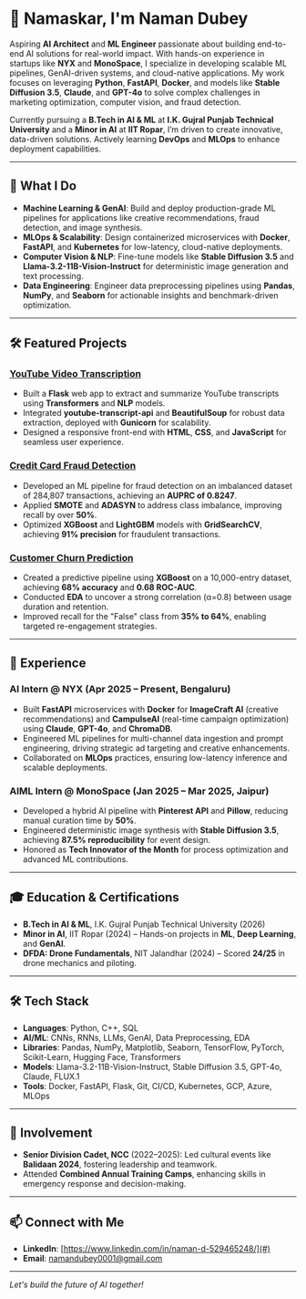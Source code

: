 # 👋 Namaskar, I'm Naman Dubey

Aspiring **AI Architect** and **ML Engineer** passionate about building end-to-end AI solutions for real-world impact. With hands-on experience in startups like **NYX** and **MonoSpace**, I specialize in developing scalable ML pipelines, GenAI-driven systems, and cloud-native applications. My work focuses on leveraging **Python**, **FastAPI**, **Docker**, and models like **Stable Diffusion 3.5**, **Claude**, and **GPT-4o** to solve complex challenges in marketing optimization, computer vision, and fraud detection.

Currently pursuing a **B.Tech in AI & ML** at **I.K. Gujral Punjab Technical University** and a **Minor in AI** at **IIT Ropar**, I’m driven to create innovative, data-driven solutions. Actively learning **DevOps** and **MLOps** to enhance deployment capabilities.

---

## 🚀 What I Do
- **Machine Learning & GenAI**: Build and deploy production-grade ML pipelines for applications like creative recommendations, fraud detection, and image synthesis.
- **MLOps & Scalability**: Design containerized microservices with **Docker**, **FastAPI**, and **Kubernetes** for low-latency, cloud-native deployments.
- **Computer Vision & NLP**: Fine-tune models like **Stable Diffusion 3.5** and **Llama-3.2-11B-Vision-Instruct** for deterministic image generation and text processing.
- **Data Engineering**: Engineer data preprocessing pipelines using **Pandas**, **NumPy**, and **Seaborn** for actionable insights and benchmark-driven optimization.

---

## 🛠️ Featured Projects

### [YouTube Video Transcription](https://github.com/yaaayaaavar/youtube-video-transcription)
- Built a **Flask** web app to extract and summarize YouTube transcripts using **Transformers** and **NLP** models.
- Integrated **youtube-transcript-api** and **BeautifulSoup** for robust data extraction, deployed with **Gunicorn** for scalability.
- Designed a responsive front-end with **HTML**, **CSS**, and **JavaScript** for seamless user experience.

### [Credit Card Fraud Detection](https://github.com/yaaayaaavar/Credit-Card-Fraud-Detection)
- Developed an ML pipeline for fraud detection on an imbalanced dataset of 284,807 transactions, achieving an **AUPRC of 0.8247**.
- Applied **SMOTE** and **ADASYN** to address class imbalance, improving recall by over **50%**.
- Optimized **XGBoost** and **LightGBM** models with **GridSearchCV**, achieving **91% precision** for fraudulent transactions.

### [Customer Churn Prediction](https://github.com/yaaayaaavar/App-Usage-Dataset-Practice-)
- Created a predictive pipeline using **XGBoost** on a 10,000-entry dataset, achieving **68% accuracy** and **0.68 ROC-AUC**.
- Conducted **EDA** to uncover a strong correlation (α=0.8) between usage duration and retention.
- Improved recall for the "False" class from **35% to 64%**, enabling targeted re-engagement strategies.

---

## 💼 Experience

### AI Intern @ **NYX** (Apr 2025 – Present, Bengaluru)
- Built **FastAPI** microservices with **Docker** for **ImageCraft AI** (creative recommendations) and **CampulseAI** (real-time campaign optimization) using **Claude**, **GPT-4o**, and **ChromaDB**.
- Engineered ML pipelines for multi-channel data ingestion and prompt engineering, driving strategic ad targeting and creative enhancements.
- Collaborated on **MLOps** practices, ensuring low-latency inference and scalable deployments.

### AIML Intern @ **MonoSpace** (Jan 2025 – Mar 2025, Jaipur)
- Developed a hybrid AI pipeline with **Pinterest API** and **Pillow**, reducing manual curation time by **50%**.
- Engineered deterministic image synthesis with **Stable Diffusion 3.5**, achieving **87.5% reproducibility** for event design.
- Honored as **Tech Innovator of the Month** for process optimization and advanced ML contributions.

---

## 🎓 Education & Certifications
- **B.Tech in AI & ML**, I.K. Gujral Punjab Technical University (2026)
- **Minor in AI**, IIT Ropar (2024) – Hands-on projects in **ML**, **Deep Learning**, and **GenAI**.
- **DFDA: Drone Fundamentals**, NIT Jalandhar (2024) – Scored **24/25** in drone mechanics and piloting.

---

## 🛠️ Tech Stack
- **Languages**: Python, C++, SQL
- **AI/ML**: CNNs, RNNs, LLMs, GenAI, Data Preprocessing, EDA
- **Libraries**: Pandas, NumPy, Matplotlib, Seaborn, TensorFlow, PyTorch, Scikit-Learn, Hugging Face, Transformers
- **Models**: Llama-3.2-11B-Vision-Instruct, Stable Diffusion 3.5, GPT-4o, Claude, FLUX.1
- **Tools**: Docker, FastAPI, Flask, Git, CI/CD, Kubernetes, GCP, Azure, MLOps

---

## 🌟 Involvement
- **Senior Division Cadet, NCC** (2022–2025): Led cultural events like **Balidaan 2024**, fostering leadership and teamwork.
- Attended **Combined Annual Training Camps**, enhancing skills in emergency response and decision-making.

---

## 📫 Connect with Me
- **LinkedIn**: [https://www.linkedin.com/in/naman-d-529465248/](#) 
- **Email**: [namandubey0001@gmail.com](#) 

---

*Let's build the future of AI together!*
